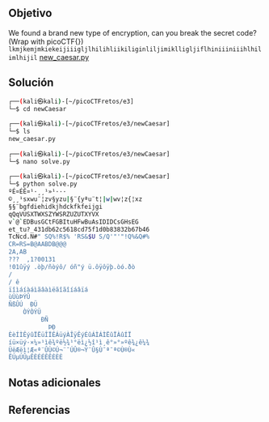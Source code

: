 ## Objetivo
We found a brand new type of encryption, can you break the secret code? (Wrap with picoCTF{}) `lkmjkemjmkiekeijiiigljlhilihliikiliginliljimiklligljiflhiniiiniiihlhilimlhijil` [new_caesar.py](https://mercury.picoctf.net/static/c9043977604318594ab73d126a01d0b1/new_caesar.py)

## Solución
```bash
┌──(kali㉿kali)-[~/picoCTFretos/e3]
└─$ cd newCaesar 
                                                                             
┌──(kali㉿kali)-[~/picoCTFretos/e3/newCaesar]
└─$ ls
new_caesar.py
                                                                             
┌──(kali㉿kali)-[~/picoCTFretos/e3/newCaesar]
└─$ nano solve.py
                                                                             
┌──(kali㉿kali)-[~/picoCTFretos/e3/newCaesar]
└─$ python solve.py 
ºÉ¤ÉÊ¤¹·¸¸¹»¹···
©¸¸¹sxwu¨¦zv§yzu|§¨{yªu¨t¦|w|wv¦z{¦xz
§§¨bgfdiehidkjhdckfkfeijgi
qQqVUSXTWXSZYWSRZUZUTXYVX
v`@`EDBusGCtFGBItuHFwBuAsIDIDCsGHsEG
et_tu?_431db62c5618cd75f1d0b83832b67b46
TcNcd.N#" SQ%!R$% 'RS&$U S/Q'"'"!Q%&Q#%
CR=RS=B@AABDB@@@
2A,AB
???  ,1?00131
!01ûÿý .òþ/ñòýô/ óñ"ý ü.ôÿôÿþ.òó.ðò
/
/ ê
ïîìáíàáìãâàìëãîãîíáâïá
ùÙùÞÝÛ
ÑßÛÚ  ÐÜ
    ÒÝÒÝÜ
         ÐÑ
           ÞÐ
ÈèÍÌÊýûÏËüÎÏÊÁüýÀÎÿÊýÉûÁÌÁÌËûÏÀûÍÏ
íü×üý·×¼»¹ìê¾ºë½¾¹°ëì¿½î¹ì¸ê°»°»ºê¾¿ê¼¾
ÜëÆëì¦Æ«ª¨ÛÙ­©Ú¬­¨¯ÚÛ®¬Ý¨Û§Ù¯ª¯ª©Ù­®Ù«­
ËÚµÚÛµÊÈÉÉÊÊÈÈÈ
```
## Notas adicionales
## Referencias
